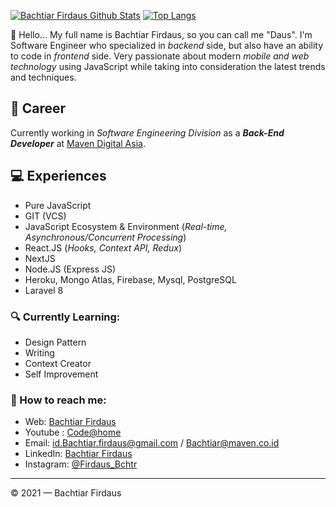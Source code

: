 [![Bachtiar Firdaus Github Stats](https://github-readme-stats.vercel.app/api?username=bachtiar-firdaus&count_private=true&theme=default&show_icons=true)](https://github.com/Bachtiar-Firdaus)
[![Top Langs](https://github-readme-stats.vercel.app/api/top-langs/?username=Bachtiar-Firdaus&layout=compact)](https://github.com/Bachtiar-Firdaus)
<br>

👋 Hello... My full name is Bachtiar Firdaus, so you can call me "Daus". I'm Software Engineer who specialized in _backend_ side, but also have an ability to code in _frontend_ side. Very passionate about modern _mobile and web technology_ using JavaScript while taking into consideration the latest trends and techniques.

## 💼 Career

Currently working in _Software Engineering Division_ as a **_Back-End Developer_** at [Maven Digital Asia](https://maven.co.id/).

## 💻 Experiences

- Pure JavaScript
- GIT (VCS)
- JavaScript Ecosystem & Environment (_Real-time, Asynchronous/Concurrent Processing_)
- React.JS (_Hooks, Context API, Redux_)
- NextJS
- Node.JS (Express JS)
- Heroku, Mongo Atlas, Firebase, Mysql, PostgreSQL
- Laravel 8

### 🔍 Currently Learning:

- Design Pattern
- Writing
- Context Creator
- Self Improvement

### 🚀 How to reach me:

- Web: [Bachtiar Firdaus](https://bachtiar-firdaus.github.io)
- Youtube : [Code@home](https://www.youtube.com/playlist?list=PL0z4dOSIbQ_wb7JrFyyy2kY2rJ-YyovSA)
- Email: [id.Bachtiar.firdaus@gmail.com](id.Bachtiar.firdaus@gmail.com) / [Bachtiar@maven.co.id](Bachtiar@maven.co.id) 
- LinkedIn: [Bachtiar Firdaus](https://www.linkedin.com/in/bachtiar-firdaus-64b35419b/)
- Instagram: [@Firdaus_Bchtr](https://www.instagram.com/Firdaus_bchtr/)

---

© 2021 — Bachtiar Firdaus
